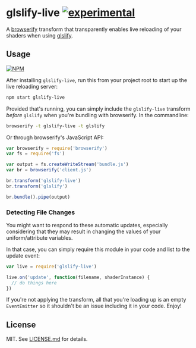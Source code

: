 # glslify-live [![experimental](http://badges.github.io/stability-badges/dist/experimental.svg)](http://github.com/badges/stability-badges)

A [browserify](http://browserify.org/) transform that transparently enables
live reloading of your shaders when using
[glslify](http://github.com/chrisdickinson/glslify).

## Usage

[![NPM](https://nodei.co/npm/glslify-live.png)](https://nodei.co/npm/glslify-live/)

After installing `glslify-live`, run this from your project root to start up
the live reloading server:

``` bash
npm start glslify-live
```

Provided that's running, you can simply include the `glslify-live` transform
*before* `glslify` when you're bundling with browserify. In the commandline:

``` bash
browserify -t glslify-live -t glslify
```

Or through browserify's JavaScript API:

``` javascript
var browserify = require('browserify')
var fs = require('fs')

var output = fs.createWriteStream('bundle.js')
var br = browserify('client.js')

br.transform('glslify-live')
br.transform('glslify')

br.bundle().pipe(output)
```

### Detecting File Changes

You might want to respond to these automatic updates, especially considering
that they may result in changing the values of your uniform/attribute variables.

In that case, you can simply require this module in your code and list to
the update event:

``` javascript
var live = require('glslify-live')

live.on('update', function(filename, shaderInstance) {
  // do things here
})
```

If you're not applying the transform, all that you're loading up is an
empty `EventEmitter` so it shouldn't be an issue including it in your
code. Enjoy!

## License

MIT. See [LICENSE.md](http://github.com/hughsk/glslify-live/blob/master/LICENSE.md) for details.
